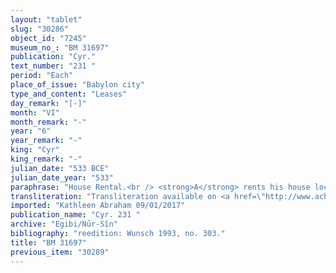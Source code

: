 ```yaml
---
layout: "tablet"
slug: "30286"
object_id: "7245"
museum_no_: "BM 31697"
publication: "Cyr."
text_number: "231 "
period: "Each"
place_of_issue: "Babylon city"
type_and_content: "Leases"
day_remark: "[-]"
month: "VI"
month_remark: "-"
year: "6"
year_remark: "-"
king: "Cyr"
king_remark: "-"
julian_date: "533 BCE"
julian_date_year: "533"
paraphrase: "House Rental.<br /> <strong>A</strong> rents his house located near the Marbiti-Temple to <strong>B</strong>, at a price of 1 mina and 10 shekels of silver per year plus a <em>kīnayātu</em>-gift amounting to 5 shekels of silver. It is agreed that half of the silver should be paid at the beginning of the year, and the remainder in the middle. The renter should caulk (<em>&scaron;an&ucirc;</em>) the roof and repair the wall foundations (<em>asurr&ucirc;</em>); he should also deliver 2 baskets of <em>tābīlu-</em>herbs each year. <strong>A</strong> has received (<em>eṭēru</em>) the rent for his house until the end of Abu (V) of Cambyses&rsquo; 7<sup>th</sup> regnal year from <strong>B.</strong> The house is at the renter&rsquo;s disposal from Ulūl (VI) of Cambyses&rsquo;s 6<sup>th</sup> regnal year onwards. Names of 3 witnesses and the scribe.<br /> &nbsp;<br /> <strong>A</strong> = Iddin-Marduk/Iqī&scaron;āya//Nūr-S&icirc;n; <strong>B</strong> = Padāya/Nab&ucirc;-mu&scaron;ētiq-udd&ecirc;//Pahāru"
transliteration: "Transliteration available on <a href=\"http://www.achemenet.com/fr/item/?/sources-textuelles/textes-par-langues-et-ecritures/babylonien/autres-archives-privees/1670365\" target=\"_blank\">Achemenet</a>"
imported: "Kathleen Abraham 09/01/2017"
publication_name: "Cyr. 231 "
archive: "Egibi/Nūr-Sîn"
bibliography: "reedition: Wunsch 1993, no. 303."
title: "BM 31697"
previous_item: "30289"
---
```

